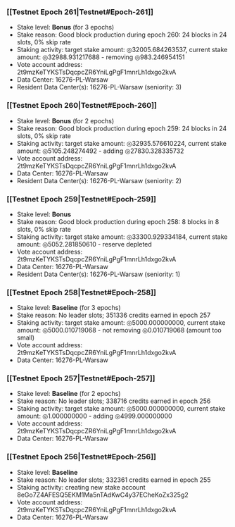 ### [[Testnet Epoch 261|Testnet#Epoch-261]]
* Stake level: **Bonus** (for 3 epochs)
* Stake reason: Good block production during epoch 260: 24 blocks in 24 slots, 0% skip rate
* Staking activity: target stake amount: ◎32005.684263537, current stake amount: ◎32988.931217688 - removing ◎983.246954151
* Vote account address: 2t9mzKeTYKSTsDqcpcZR6YniLgPgF1mnrLh1dxgo2kvA
* Data Center: 16276-PL-Warsaw
* Resident Data Center(s): 16276-PL-Warsaw (seniority: 3)
### [[Testnet Epoch 260|Testnet#Epoch-260]]
* Stake level: **Bonus** (for 2 epochs)
* Stake reason: Good block production during epoch 259: 24 blocks in 24 slots, 0% skip rate
* Staking activity: target stake amount: ◎32935.576610224, current stake amount: ◎5105.248274492 - adding ◎27830.328335732
* Vote account address: 2t9mzKeTYKSTsDqcpcZR6YniLgPgF1mnrLh1dxgo2kvA
* Data Center: 16276-PL-Warsaw
* Resident Data Center(s): 16276-PL-Warsaw (seniority: 2)
### [[Testnet Epoch 259|Testnet#Epoch-259]]
* Stake level: **Bonus**
* Stake reason: Good block production during epoch 258: 8 blocks in 8 slots, 0% skip rate
* Staking activity: target stake amount: ◎33300.929334184, current stake amount: ◎5052.281850610 - reserve depleted
* Vote account address: 2t9mzKeTYKSTsDqcpcZR6YniLgPgF1mnrLh1dxgo2kvA
* Data Center: 16276-PL-Warsaw
* Resident Data Center(s): 16276-PL-Warsaw (seniority: 1)
### [[Testnet Epoch 258|Testnet#Epoch-258]]
* Stake level: **Baseline** (for 3 epochs)
* Stake reason: No leader slots; 351336 credits earned in epoch 257
* Staking activity: target stake amount: ◎5000.000000000, current stake amount: ◎5000.010719068 - not removing ◎0.010719068 (amount too small)
* Vote account address: 2t9mzKeTYKSTsDqcpcZR6YniLgPgF1mnrLh1dxgo2kvA
* Data Center: 16276-PL-Warsaw
### [[Testnet Epoch 257|Testnet#Epoch-257]]
* Stake level: **Baseline** (for 2 epochs)
* Stake reason: No leader slots; 338716 credits earned in epoch 256
* Staking activity: target stake amount: ◎5000.000000000, current stake amount: ◎1.000000000 - adding ◎4999.000000000
* Vote account address: 2t9mzKeTYKSTsDqcpcZR6YniLgPgF1mnrLh1dxgo2kvA
* Data Center: 16276-PL-Warsaw
### [[Testnet Epoch 256|Testnet#Epoch-256]]
* Stake level: **Baseline**
* Stake reason: No leader slots; 332361 credits earned in epoch 255
* Staking activity: creating new stake account 8eGo7Z4AFESQ5EKM1Ma5nTAdKwC4y37ECheKoZx325g2
* Vote account address: 2t9mzKeTYKSTsDqcpcZR6YniLgPgF1mnrLh1dxgo2kvA
* Data Center: 16276-PL-Warsaw